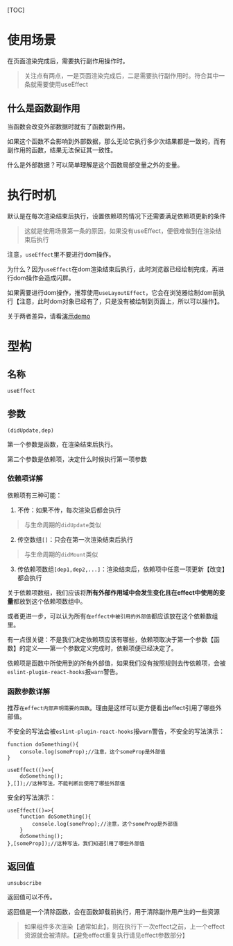 [TOC]

# 使用场景
在页面渲染完成后，需要执行副作用操作时。
> 关注点有两点，一是页面渲染完成后，二是需要执行副作用时。符合其中一条就需要使用useEffect

## 什么是函数副作用
当函数会改变外部数据时就有了函数副作用。

如果这个函数不会影响到外部数据，那么无论它执行多少次结果都是一致的，而有副作用的函数，结果无法保证其一致性。

什么是外部数据？可以简单理解是这个函数局部变量之外的变量。

# 执行时机
默认是在每次渲染结束后执行，设置依赖项的情况下还需要满足依赖项更新的条件
> 这就是使用场景第一条的原因，如果没有useEffect，便很难做到在渲染结束后执行

注意，`useEffect`里不要进行dom操作。

为什么？因为`useEffect`在dom渲染结束后执行，此时浏览器已经绘制完成，再进行dom操作会造成闪屏。

如果需要进行dom操作，推荐使用`useLayoutEffect`，它会在浏览器绘制dom前执行【注意，此时dom对象已经有了，只是没有被绘制到页面上，所以可以操作】。

关于两者差异，请看[演示demo](http://localhost:3020/#/react/base/demo/useEffect)

# 型构
## 名称
`useEffect`

## 参数
`(didUpdate,dep)`

第一个参数是函数，在渲染结束后执行。

第二个参数是依赖项，决定什么时候执行第一项参数

### 依赖项详解
依赖项有三种可能：
1. 不传：如果不传，每次渲染后都会执行
> 与生命周期的`didUpdate`类似
2. 传空数组`[]`：只会在第一次渲染结束后执行
> 与生命周期的`didMount`类似
3. 传依赖项数组`[dep1,dep2,...]`：渲染结束后，依赖项中任意一项更新【改变】都会执行

关于依赖项数组，我们应该将**所有外部作用域中会发生变化且在effect中使用的变量**都放到这个依赖项数组中。

或者更进一步，可以认为所有`在effect中被引用的外部值`都应该放在这个依赖数组里。

有一点很关键：不是我们决定依赖项应该有哪些，依赖项取决于第一个参数【函数】的定义——第一个参数定义完成时，依赖项便已经决定了。

依赖项是函数中所使用到的所有外部值，如果我们没有按照规则去传依赖项，会被`eslint-plugin-react-hooks`报`warn`警告。

### 函数参数详解
推荐`在effect内部声明需要的函数`。理由是这样可以更方便看出effect引用了哪些外部值。

不安全的写法会被`eslint-plugin-react-hooks`报`warn`警告，不安全的写法演示：
```
function doSomething(){
    console.log(someProp);//注意，这个someProp是外部值
}

useEffect(()=>{
    doSomething();
},[]);//这种写法，不能判断出使用了哪些外部值
```

安全的写法演示：
```
useEffect(()=>{
    function doSomething(){
        console.log(someProp);//注意，这个someProp是外部值
    }
    doSomething();
},[someProp]);//这种写法，我们知道引用了哪些外部值
```

## 返回值
`unsubscribe`

返回值可以不传。

返回值是一个清除函数，会在函数卸载前执行，用于清除副作用产生的一些资源
> 如果组件多次渲染【通常如此】，则在执行下一次effect之前，上一个effect资源就会被清除。【避免effect重复执行请见effect参数部分】

